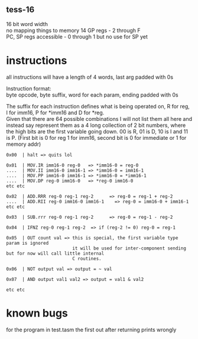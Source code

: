 ## tess-16

16 bit word width  
no mapping things to memory
14 GP regs - 2 through F  
PC, SP regs accessible - 0 through 1 but no use for SP yet  

# instructions  
all instructions will have a length of 4 words, last arg padded with 0s  

Instruction format:  
byte opcode, byte suffix, word for each param, ending padded with 0s  
  
The suffix for each instruction defines what is being operated on, R for reg, I for imm16, P for *imm16 and D for *reg.  
Given that there are 64 possible combinations I will not list them all here and instead say represent them as a 4 long collection of 2 bit numbers, where the high bits are the first variable going down. 00 is R, 01 is D, 10 is I and 11 is P. (First bit is 0 for reg 1 for imm16, second bit is 0 for immediate or 1 for memory addr)

``` 
0x00  | halt => quits lol
 
0x01  | MOV.IR imm16-0 reg-0   => *imm16-0 = reg-0  
....  | MOV.II imm16-0 imm16-1 => *imm16-0 = imm16-1  
....  | MOV.PP imm16-0 imm16-1 => *imm16-0 = *imm16-1  
....  | MOV.DP reg-0 imm16-0   => *reg-0 imm16-0  
etc etc  

0x02  | ADD.RRR reg-0 reg-1 reg-2      => reg-0 = reg-1 + reg-2  
....  | ADD.RII reg-0 imm16-0 imm16-1    => reg-0 = imm16-0 + imm16-1  
etc etc  

0x03  | SUB.rrr reg-0 reg-1 reg-2      => reg-0 = reg-1 - reg-2  
  
0x04  | IFNZ reg-0 reg-1 reg-2  => if (reg-2 != 0) reg-0 = reg-1  

0x05  | OUT count val => this is special, the first variable type param is ignored
                         it will be used for inter-component sending but for now will call little internal
                         C routines.

0x06  | NOT output val => output = ~ val

0x07  | AND output val1 val2 => output = val1 & val2

etc etc
```

# known bugs  
for the program in test.tasm the first out after returning prints wrongly